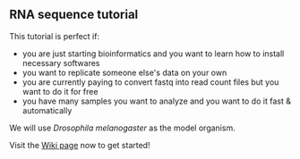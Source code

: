 ## RNA sequence tutorial

This tutorial is perfect if:

* you are just starting bioinformatics and you want to learn how to install necessary softwares
* you want to replicate someone else's data on your own
* you are currently paying to convert fastq into read count files but you want to do it for free
* you have many samples you want to analyze and you want to do it fast & automatically

We will use *Drosophila melanogaster* as the model organism.

Visit the [Wiki page](https://github.com/naoto-hikawa/RNAseq_tutorial/wiki) now to get started!
